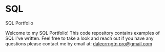 # SQL
SQL Portfolio

Welcome to my SQL Portfolio! This code repository contains examples of SQL I've written. Feel free to take a look and reach out if you have any questions please contact me by email at: dalecrrngtn.pro@gmail.com 
